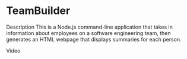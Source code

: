 # TeamBuilder

Description
This is a Node.js command-line application that takes in information about employees on a software engineering team, then generates an HTML webpage that displays summaries for each person.

Video